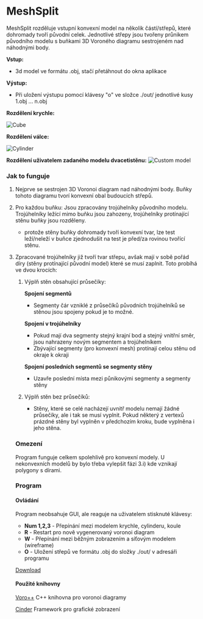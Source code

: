 # MeshSplit
MeshSplit rozděluje vstupní konvexní model na několik částí/střepů, které dohromady tvoří původní celek.
Jednotlivé střepy jsou tvořeny průnikem původního modelu s buňkami 3D Voroného diagramu sestrojeném nad náhodnými body.

**Vstup:**
- 3d model ve formátu .obj, stačí přetáhnout do okna aplikace

**Výstup:**
- Při uložení výstupu pomocí klávesy "o" ve složce ./out/ jednotlivé kusy 1.obj ... n.obj

**Rozdělení krychle:**

![Cube](https://thumbs.gfycat.com/BrightGentleAmericancurl-size_restricted.gif)

**Rozdělení válce:**

![Cylinder](https://thumbs.gfycat.com/UntimelyThankfulAfricanfisheagle-size_restricted.gif)

**Rozdělení uživatelem zadaného modelu dvacetistěnu:**
![Custom model](https://thumbs.gfycat.com/ImpressionableCooperativeFlounder-size_restricted.gif)

### Jak to funguje

1. Nejprve se sestrojen 3D Voronoi diagram nad náhodnými body. Buňky tohoto diagramu tvorí konvexní obal budoucích střepů.

1. Pro každou buňku:
  Jsou zpracovány trojúhelníky původního modelu. Trojúhelníky ležící mimo buňku jsou zahozeny, trojúhelníky protínající stěnu buňky jsou rozděleny.
  
    - protože stěny buňky dohromady tvoří konvexní tvar, lze test leží/neleží v buňce zjednodušit na test je před/za rovinou tvořící stěnu.
 
1. Zpracované trojúhelníky již tvoří tvar střepu, avšak mají v sobě pořád díry (stěny protínající původní model) které se musí zaplnit. Toto probíhá ve dvou krocích:
 
   1. Výplň stěn obsahující průsečíky:
 
      **Spojení segmentů**
      
        - Segmenty čár vzniklé z průsečíků původních trojúhelníků se stěnou jsou spojeny pokud je to možné.
        
      **Spojení v trojúhelníky**
      
        - Pokud mají dva segmenty stejný krajní bod a stejný vnitřní směr, jsou nahrazeny novým segmentem a trojúhelníkem
        - Zbývající segmenty (pro konvexní mesh) protínají celou stěnu od okraje k okraji
        
       **Spojení posledních segmentů se segmenty stěny**
         - Uzavře poslední místa mezi půnikovými segmenty a segmenty stěny
   1. Výplň stěn bez průsečíků:
      - Stěny, které se celé nacházejí uvnitř modelu nemají žádné průsečíky, ale i tak se musí vyplnit.
      Pokud některý z vertexů prázdné stěny byl vyplněn v předchozím kroku, bude vyplněna i jeho stěna.
      
    ### Omezení
    Program funguje celkem spolehlivě pro konvexní modely. U nekonvexních modelů by bylo třeba vylepšit fázi 3.i) kde vznikají polygony s dírami.
    
    ### Program
    #### Ovládání
    
    Program neobsahuje GUI, ale reaguje na uživatelem stisknuté klávesy:
    
    - **Num 1,2,3** - Přepínání mezi modelem krychle, cylinderu, koule
    - **R** - Restart pro nově vygenerovaný voronoi diagram
    - **W** - Přepínání mezi běžným zobrazením a síťovým modelem (wireframe)
    - **O** - Uložení střepů ve formátu .obj do složky ./out/ v adresáři programu
    
    
    [Download](https://github.com/Fro-Z/MeshSplit/files/2410353/MeshSplit.zip)
    
    #### Použité knihovny
    [Voro++](http://math.lbl.gov/voro++/) C++ knihovna pro voronoi diagramy
    
    [Cinder](https://libcinder.org/docs/index.html) Framework pro grafické zobrazení
      
